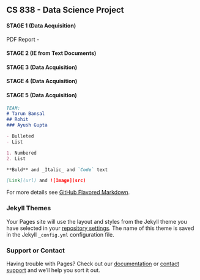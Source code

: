 ## CS 838 - Data Science Project


#### STAGE 1 (Data Acquisition)
PDF Report -

#### STAGE 2 (IE from Text Documents)

#### STAGE 3 (Data Acquisition)

#### STAGE 4 (Data Acquisition)

#### STAGE 5 (Data Acquisition)

```markdown
TEAM:
# Tarun Bansal
## Rohit 
### Ayush Gupta

- Bulleted
- List

1. Numbered
2. List

**Bold** and _Italic_ and `Code` text

[Link](url) and ![Image](src)
```

For more details see [GitHub Flavored Markdown](https://guides.github.com/features/mastering-markdown/).

### Jekyll Themes

Your Pages site will use the layout and styles from the Jekyll theme you have selected in your [repository settings](https://github.com/ayushiitr/cs838/settings). The name of this theme is saved in the Jekyll `_config.yml` configuration file.

### Support or Contact

Having trouble with Pages? Check out our [documentation](https://help.github.com/categories/github-pages-basics/) or [contact support](https://github.com/contact) and we’ll help you sort it out.

